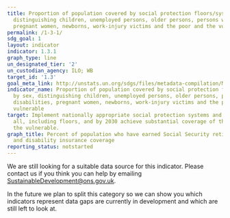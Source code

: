 ```yaml
---
title: Proportion of population covered by social protection floors/systems, by sex,
  distinguishing children, unemployed persons, older persons, persons with disabilities,
  pregnant women, newborns, work-injury victims and the poor and the vulnerable
permalink: /1-3-1/
sdg_goal: 1
layout: indicator
indicator: 1.3.1
graph_type: line
un_designated_tier: '2'
un_custodian_agency: ILO; WB
target_id: '1.3'
goal_meta_link: http://unstats.un.org/sdgs/files/metadata-compilation/Metadata-Goal-1.pdf
indicator_name: Proportion of population covered by social protection floors/systems,
  by sex, distinguishing children, unemployed persons, older persons, persons with
  disabilities, pregnant women, newborns, work-injury victims and the poor and the
  vulnerable
target: Implement nationally appropriate social protection systems and measures for
  all, including floors, and by 2030 achieve substantial coverage of the poor and
  the vulnerable.
graph_title: Percent of population who have earned Social Security retirement, survivors
  and disability insurance coverage
reporting_status: notstarted
---
```


We are still looking for a suitable data source for this indicator. Please contact us if you think you can help by emailing <a href="mailto:SustainableDevelopment@ons.gov.uk">SustainableDevelopment@ons.gov.uk</a>.

In the future we plan to split this category so we can show you which indicators represent data gaps are currently in development and which are still left to look at.
